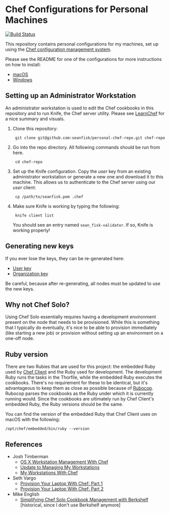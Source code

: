 # Chef Configurations for Personal Machines

[![Build Status](https://travis-ci.org/seanfisk/personal-chef-repo.png)](https://travis-ci.org/seanfisk/personal-chef-repo)

This repository contains personal configurations for my machines, set up using the [Chef configuration management system][chef].

[chef]: http://www.getchef.com/

Please see the README for one of the configurations for more instructions on how to install:

* [macOS](https://github.com/seanfisk/personal-chef-repo/tree/master/config/macos)
* [Windows](https://github.com/seanfisk/personal-chef-repo/tree/master/config/windows)

## Setting up an Administrator Workstation

An administrator workstation is used to edit the Chef cookbooks in this repository and to run Knife, the Chef server utility. Please see [LearnChef](https://learn.chef.io/manage-a-node/windows/) for a nice summary and visuals.

1. Clone this repository:

        git clone git@github.com:seanfisk/personal-chef-repo.git chef-repo

1. Go into the repo directory. All following commands should be run from here.

        cd chef-repo

1. Set up the Knife configuration. Copy the *user* key from an existing administrator workstation or generate a new one and download it to this machine. This allows us to authenticate to the Chef server using our *user* client:

        cp /path/to/seanfisk.pem .chef

1. Make sure Knife is working by typing the following:

        knife client list

    You should see an entry named `sean_fisk-validator`. If so, Knife is working properly!

## Generating new keys

If you ever lose the keys, they can be re-generated here:

* [User key](https://www.chef.io/account/password)
* [Organization key](https://manage.chef.io/organizations)

Be careful, because after re-generating, all nodes must be updated to use the new keys.

## Why not Chef Solo?

Using Chef Solo essentially requires having a development environment present on the node that needs to be provisioned. While this is something that I typically do eventually, it's nice to be able to provision immediately (like starting a new job) or provision without setting up an environment on a one-off node.

## Ruby version

There are two Rubies that are used for this project: the embedded Ruby used by [Chef Client][] and the Ruby used for development. The development Ruby runs the tasks in the Thorfile, while the embedded Ruby executes the cookbooks. There's no requirement for these to be identical, but it's advantageous to keep them as close as possible because of [Rubocop][]. Rubocop parses the cookbooks as the Ruby under which it is currently running would. Since the cookbooks are ultimately run by Chef Client's embedded Ruby, the Ruby versions should be the same.

You can find the version of the embedded Ruby that Chef Client uses on macOS with the following:

    /opt/chef/embedded/bin/ruby --version

[Chef Client]: https://docs.chef.io/chef_client.html
[Rubocop]: https://github.com/bbatsov/rubocop

## References

* Josh Timberman
    * [OS X Workstation Management With Chef](http://jtimberman.housepub.org/blog/2012/07/29/os-x-workstation-management-with-chef/)
    * [Update to Managing My Workstations](http://jtimberman.housepub.org/blog/2011/09/04/update-to-managing-my-workstations/)
    * [My Workstations With Chef](http://jtimberman.housepub.org/blog/2011/04/03/managing-my-workstations-with-chef/)
* Seth Vargo
    * [Provision Your Laptop With Chef: Part 1](http://technology.customink.com/blog/2012/05/28/provision-your-laptop-with-chef-part-1/)
    * [Provision Your Laptop With Chef: Part 2](http://technology.customink.com/blog/2012/07/30/provision-your-laptop-with-chef-part-2/)
* Mike English
    * [Simplifying Chef Solo Cookbook Management with Berkshelf](http://spin.atomicobject.com/2013/01/03/berks-simplifying-chef-solo-cookbook-management-with-berkshelf/) [historical, since I don't use Berkshelf anymore]

